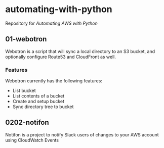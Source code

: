 # automating-with-python
Repository for *Automating AWS with Python*

## 01-webotron

Webotron is a script that will sync a local directory to an S3 bucket,
and optionally configure Route53 and CloudFront as well.

### Features

Webotron currently has the following features:

- List bucket
- List contents of a bucket
- Create and setup bucket
- Sync directory tree to bucket

## 0202-notifon

Notifon is a project to notify Slack users of changes to your AWS account using
CloudWatch Events
